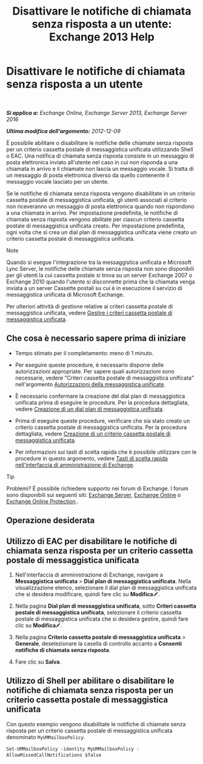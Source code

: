 ﻿---
title: 'Disattivare le notifiche di chiamata senza risposta a un utente: Exchange 2013 Help'
TOCTitle: Disattivare le notifiche di chiamata senza risposta a un utente
ms:assetid: e54937d5-3074-454f-b561-e601fecfc6ad
ms:mtpsurl: https://technet.microsoft.com/it-it/library/JJ673570(v=EXCHG.150)
ms:contentKeyID: 52057341
ms.date: 05/22/2018
mtps_version: v=EXCHG.150
ms.translationtype: MT
---

# Disattivare le notifiche di chiamata senza risposta a un utente

 

_**Si applica a:** Exchange Online, Exchange Server 2013, Exchange Server 2016_

_**Ultima modifica dell'argomento:** 2012-12-09_

È possibile abilitare o disabilitare le notifiche delle chiamate senza risposta per un criterio cassetta postale di messaggistica unificata utilizzando Shell o EAC. Una notifica di chiamata senza risposta consiste in un messaggio di posta elettronica inviato all'utente nel caso in cui non risponda a una chiamata in arrivo e il chiamate non lascia un messaggio vocale. Si tratta di un messaggio di posta elettronica diverso da quello contenente il messaggio vocale lasciato per un utente.

Se le notifiche di chiamata senza risposta vengono disabilitate in un criterio cassetta postale di messaggistica unificata, gli utenti associati al criterio non riceveranno un messaggio di posta elettronica quando non rispondono a una chiamata in arrivo. Per impostazione predefinita, le notifiche di chiamata senza risposta vengono abilitate per ciascun criterio cassetta postale di messaggistica unificata creato. Per impostazione predefinita, ogni volta che si crea un dial plan di messaggistica unificata viene creato un criterio cassetta postale di messaggistica unificata.


> [!NOTE]
> Quando si esegue l'integrazione tra la messaggistica unificata e Microsoft Lync Server, le notifiche delle chiamate senza risposta non sono disponibili per gli utenti la cui cassetta postale si trova su un server Exchange 2007 o Exchange 2010 quando l'utente si disconnette prima che la chiamata venga inviata a un server Cassette postali su cui è in esecuzione il servizio di messaggistica unificata di Microsoft Exchange.



Per ulteriori attività di gestione relative ai criteri cassetta postale di messaggistica unificata, vedere [Gestire i criteri cassetta postale di messaggistica unificata](manage-a-um-mailbox-policy-exchange-2013-help.md).

## Che cosa è necessario sapere prima di iniziare

  - Tempo stimato per il completamento: meno di 1 minuto.

  - Per eseguire queste procedure, è necessario disporre delle autorizzazioni appropriate. Per sapere quali autorizzazioni sono necessarie, vedere "Criteri cassetta postale di messaggistica unificata" nell'argomento [Autorizzazioni della messaggistica unificate](unified-messaging-permissions-exchange-2013-help.md).

  - È necessario confermare la creazione del dial plan di messaggistica unificata prima di eseguire le procedure. Per la procedura dettagliata, vedere [Creazione di un dial plan di messaggistica unificata](create-a-um-dial-plan-exchange-2013-help.md).

  - Prima di eseguire queste procedure, verificare che sia stato creato un criterio cassetta postale di messaggistica unificata. Per la procedura dettagliata, vedere [Creazione di un criterio cassetta postale di messaggistica unificata](create-a-um-mailbox-policy-exchange-2013-help.md).

  - Per informazioni sui tasti di scelta rapida che è possibile utilizzare con le procedure in questo argomento, vedere [Tasti di scelta rapida nell'interfaccia di amministrazione di Exchange](keyboard-shortcuts-in-the-exchange-admin-center-exchange-online-protection-help.md).


> [!TIP]
> Problemi? È possibile richiedere supporto nei forum di Exchange. I forum sono disponibili sui seguenti siti: <A href="https://go.microsoft.com/fwlink/p/?linkid=60612">Exchange Server</A>, <A href="https://go.microsoft.com/fwlink/p/?linkid=267542">Exchange Online</A> o <A href="https://go.microsoft.com/fwlink/p/?linkid=285351">Exchange Online Protection</A>..



## Operazione desiderata

## Utilizzo di EAC per disabilitare le notifiche di chiamata senza risposta per un criterio cassetta postale di messaggistica unificata

1.  Nell'interfaccia di amministrazione di Exchange, navigare a **Messaggistica unificata** \> **Dial plan di messaggistica unificata**. Nella visualizzazione elenco, selezionare il dial plan di messaggistica unificata che si desidera modificare, quindi fare clic su **Modifica**![Icona Modifica](images/JJ218640.6f53ccb2-1f13-4c02-bea0-30690e6ea71d(EXCHG.150).gif "Icona Modifica").

2.  Nella pagina **Dial plan di messaggistica unificata**, sotto **Criteri cassetta postale di messaggistica unificata**, selezionare il criterio cassetta postale di messaggistica unificata che si desidera gestire, quindi fare clic su **Modifica**![Icona Modifica](images/JJ218640.6f53ccb2-1f13-4c02-bea0-30690e6ea71d(EXCHG.150).gif "Icona Modifica").

3.  Nella pagina **Criterio cassetta postale di messaggistica unificata** \> **Generale**, deselezionare la casella di controllo accanto a **Consenti notifiche di chiamata senza risposta**.

4.  Fare clic su **Salva**.

## Utilizzo di Shell per abilitare o disabilitare le notifiche di chiamata senza risposta per un criterio cassetta postale di messaggistica unificata

Con questo esempio vengono disabilitate le notifiche di chiamate senza risposta per un criterio cassetta postale di messaggistica unificata denominato `MyUMMailboxPolicy`.

    Set-UMMailboxPolicy -identity MyUMMailboxPolicy -AllowMissedCallNotifications $false

